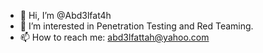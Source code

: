 - 👋 Hi, I’m @Abd3lfat4h
- 👀 I’m interested in Penetration Testing and Red Teaming.
- 📫 How to reach me: abd3lfattah@yahoo.com
